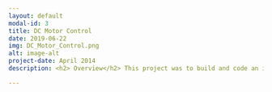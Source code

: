 ```yaml
---
layout: default
modal-id: 3
title: DC Motor Control
date: 2019-06-22
img: DC_Motor_Control.png
alt: image-alt
project-date: April 2014
description: <h2> Overview</h2> This project was to build and code an intelligent motor controller. The structure of the controller is such that it receives inputs from the client using a MATLAB user interface, which in return receives the results of the motor which is then plotted and displayed to the client. <br> The system is able to follow a reference trajectory, velocity or torque by spinning a brushed DC motor's shaft with an inertial load attached. This is achieved using two feedback control loops, implemented as a digital PID controllers which use values obtained from the encoder built in to the motor as well as from a current sensor. <br><br><h2>Video</h2>Below is a video showcasing the DC Motor being controlled<span>&#58;</span> <div align="center"> <iframe width="630" height="385" src="https://www.youtube-nocookie.com/embed/FJjh2uwLuLQ" frameborder="0" allow="accelerometer; autoplay; encrypted-media; gyroscope; picture-in-picture" allowfullscreen></iframe> </div> <br><br><h2>Software</h2>All of the software can be be found <a href=https://github.com/LeTo37/DC-Motor-Control target="_blank">here.</a> <br>The two parts of this project are split into the DC motor control and the client interface.<br><br><ul><li> C code was used to program the PIC32MX795F512H microcontroller with an <a href=http://hades.mech.northwestern.edu/index.php/NU32 target="_blank">NU32</a> breakout board.</li><li>MATLAB code was used tot develop the client interface.</li></ul><br> The interface looks like this <span>&#58;</span> <p align="center"> <img src="img/portfolio/DCMotorClient.png" width="450"> </p> The above options presented to the client represent the capabilities of the controller.<br><br><h2>Hardware</h2> The hardware used in this project include:<br><br><ul><li> Brushed DC Motor with a plastic bar attached to the shaft as an inertial load.</li><li> An Encoder attached to the motor.</li><li> A PIC32MX795F512H microcontroller with an NU32 breakout board.</li><li> A dsPIC33FJ64MC802 micontroller used with a breakout board, programmed as a decoder.</li><li> A breakout board for the DRV8835 H-Bridge.</li><li> A breakout board for the MAX9918 current-sense amplifier.</li><li> An <a href=https://www.nscope.org target="_blank">nScope</a> digital oscilloscope was used for debugging.</li></ul> The circuitry was connected as follows<span>&#58;</span> <p align="center"> <img src="img/portfolio/DCMotorCircuit.png" width="450"> </p> <br><br><h2>Result</h2> The image below shows how the motor was able to track a cubic trajectory with an average error of only 1.1 degrees.<p align="center"> <img src="img/portfolio/DCMotorTrack.jpg" width="450"> </p>

---
```

